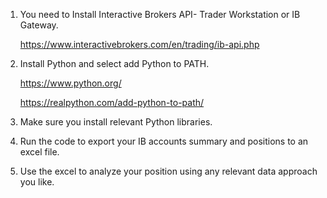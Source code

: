 1. You need to Install Interactive Brokers API- Trader Workstation or IB Gateway.
 
   https://www.interactivebrokers.com/en/trading/ib-api.php
2. Install Python and select add Python to PATH.
   
   https://www.python.org/
   
   https://realpython.com/add-python-to-path/
3. Make sure you install relevant Python libraries.
4. Run the code to export your IB accounts summary and positions to an excel file.
5. Use the excel to analyze your position using any relevant data approach you like.
